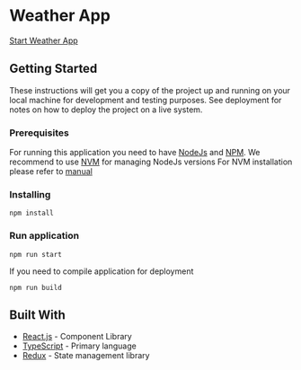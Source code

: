 # Weather App

[Start Weather App](https://igorisonfire.github.io/weather-app)

## Getting Started

These instructions will get you a copy of the project up and running on your local machine for development and testing purposes. See deployment for notes on how to deploy the project on a live system.

### Prerequisites

For running this application you need to have [NodeJs](https://nodejs.org/en/) and [NPM](https://www.npmjs.com/).
We recommend to use [NVM](https://github.com/creationix/nvm) for managing NodeJs versions
For NVM installation please refer to [manual](https://github.com/creationix/nvm#install--update-script)

### Installing

```
npm install
```

### Run application

```
npm run start
```

If you need to compile application for deployment

```
npm run build
```

## Built With

* [React.js](https://github.com/facebook/react/) - Component Library
* [TypeScript](https://www.typescriptlang.org/) - Primary language
* [Redux](https://github.com/reduxjs/react-redux) - State management library